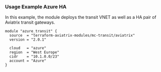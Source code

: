 ### Usage Example Azure HA

In this example, the module deploys the transit VNET as well as a HA pair of Aviatrix transit gateways.

```
module "azure_transit" {
  source  = "terraform-aviatrix-modules/mc-transit/aviatrix"
  version = "2.0.1"

  cloud   = "azure"
  region  = "West Europe"
  cidr    = "10.1.0.0/23"
  account = "Azure"
}
```
